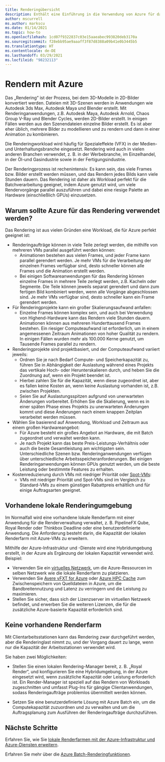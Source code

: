 ```yaml
---
title: Renderingübersicht
description: Enthält eine Einführung in die Verwendung von Azure für das Rendering und eine Übersicht über Azure Batch-Renderingfunktionen.
author: mscurrell
ms.author: markscu
ms.date: 01/14/2021
ms.topic: how-to
ms.openlocfilehash: 1cd07f9322837c03e15aaeabec993820deb3170a
ms.sourcegitcommit: f28ebb95ae9aaaff3f87d8388a09b41e0b3445b5
ms.translationtype: HT
ms.contentlocale: de-DE
ms.lasthandoff: 03/29/2021
ms.locfileid: "98232113"
---
```

# <a name="rendering-using-azure"></a>Rendern mit Azure

Das „Rendering“ ist der Prozess, bei dem 3D-Modelle in 2D-Bilder konvertiert werden. Dateien mit 3D-Szenen werden in Anwendungen wie Autodesk 3ds Max, Autodesk Maya und Blender erstellt.  Mit Renderinganwendungen, z.B. Autodesk Maya, Autodesk Arnold, Chaos Group V-Ray und Blender Cycles, werden 2D-Bilder erstellt.  In einigen Fällen werden aus den Szenendateien einzelne Bilder erstellt. Es ist aber eher üblich, mehrere Bilder zu modellieren und zu rendern und dann in einer Animation zu kombinieren.

Die Renderingworkload wird häufig für Spezialeffekte (VFX) in der Medien- und Unterhaltungsbranche eingesetzt. Rendering wird auch in vielen anderen Branchen verwendet, z. B. in der Werbebranche, im Einzelhandel, in der Öl-und Gasindustrie sowie in der Fertigungsindustrie.

Der Renderingprozess ist rechenintensiv. Es kann sein, das viele Frames bzw. Bilder erstellt werden müssen, und das Rendern jedes Bilds kann viele Stunden dauern.  Das Rendering ist daher als Workload perfekt für die Batchverarbeitung geeignet, indem Azure genutzt wird, um viele Rendervorgänge parallel auszuführen und dabei eine riesige Palette an Hardware (einschließlich GPUs) einzusetzen.

## <a name="why-use-azure-for-rendering"></a>Warum sollte Azure für das Rendering verwendet werden?

Das Rendering ist aus vielen Gründen eine Workload, die für Azure perfekt geeignet ist:

* Renderingaufträge können in viele Teile zerlegt werden, die mithilfe von mehreren VMs parallel ausgeführt werden können:
  * Animationen bestehen aus vielen Frames, und jeder Frame kann parallel gerendert werden.  Je mehr VMs für die Verarbeitung der einzelnen Frames verfügbar sind, desto schneller können alle Frames und die Animation erstellt werden.
  * Bei einigen Softwareanwendungen für das Rendering können einzelne Frames in mehrere Teile zerlegt werden, z.B. Kacheln oder Segmente.  Die Teile können jeweils separat gerendert und dann zum fertigen Bild kombiniert werden, wenn alle Vorgänge abgeschlossen sind.  Je mehr VMs verfügbar sind, desto schneller kann ein Frame gerendert werden.
* Für Renderingprojekte kann ein großer Skalierungsaufwand anfallen:
  * Einzelne Frames können komplex sein, und auch bei Verwendung von Highend-Hardware kann das Rendern viele Stunden dauern. Animationen können aus mehreren Hunderttausend Frames bestehen.  Ein riesiger Computeaufwand ist erforderlich, um in einem angemessenen Zeitraum Animationen von hoher Qualität zu rendern.  In einigen Fällen wurden mehr als 100.000 Kerne genutzt, um Tausende Frames parallel zu rendern.
* Renderingprojekte sind projektbasiert, und der Computeaufwand variiert jeweils:
  * Ordnen Sie je nach Bedarf Compute- und Speicherkapazität zu, führen Sie in Abhängigkeit der Auslastung während eines Projekts das vertikale Hoch- oder Herunterskalieren durch, und heben Sie die Zuordnung auf, wenn ein Projekt beendet ist.
  * Hierbei zahlen Sie für die Kapazität, wenn diese zugeordnet ist, aber es fallen keine Kosten an, wenn keine Auslastung vorhanden ist, z.B. zwischen Projekten.
  * Seien Sie auf Auslastungsspitzen aufgrund von unerwarteten Änderungen vorbereitet. Erhöhen Sie die Skalierung, wenn es in einer späten Phase eines Projekts zu unerwarteten Änderungen kommt und diese Änderungen nach einem knappen Zeitplan verarbeitet werden müssen.
* Wählen Sie basierend auf Anwendung, Workload und Zeitraum aus einem großen Hardwareangebot:
  * Für Azure besteht ein großes Angebot an Hardware, die mit Batch zugeordnet und verwaltet werden kann.
  * Je nach Projekt kann das beste Preis-Leistungs-Verhältnis oder auch die beste Gesamtleistung am wichtigsten sein.  Unterschiedliche Szenen bzw. Renderinganwendungen verfügen über unterschiedliche Arbeitsspeicheranforderungen.  Bei einigen Renderinganwendungen können GPUs genutzt werden, um die beste Leistung oder bestimmte Features zu erhalten. 
* Kostenreduzierung durch VMs mit niedriger Priorität oder [Spot-VMs](https://azure.microsoft.com/pricing/spot/):
  * VMs mit niedriger Priorität und Spot-VMs sind im Vergleich zu Standard-VMs zu einem günstigen Rabattpreis erhältlich und für einige Auftragsarten geeignet.
  
## <a name="existing-on-premises-rendering-environment"></a>Vorhandene lokale Renderingumgebung

Im Normalfall wird eine vorhandene lokale Renderfarm mit einer Anwendung für die Renderverwaltung verwaltet, z. B. PipelineFX Qube, Royal Render oder Thinkbox Deadline oder eine benutzerdefinierte Anwendung.  Die Anforderung besteht darin, die Kapazität der lokalen Renderfarm mit Azure-VMs zu erweitern.

Mithilfe der Azure-Infrastruktur und -Dienste wird eine Hybridumgebung erstellt, in der Azure als Ergänzung der lokalen Kapazität verwendet wird. Beispiel:

* Verwenden Sie ein [virtuelles Netzwerk](../virtual-network/virtual-networks-overview.md), um die Azure-Ressourcen im selben Netzwerk wie die lokale Renderfarm zu platzieren.
* Verwenden Sie [Avere vFXT for Azure](../avere-vfxt/avere-vfxt-overview.md) oder [Azure HPC Cache](../hpc-cache/hpc-cache-overview.md) zum Zwischenspeichern von Quelldateien in Azure, um die Bandbreitennutzung und Latenz zu verringern und die Leistung zu maximieren.
* Stellen Sie sicher, dass sich der Lizenzserver im virtuellen Netzwerk befindet, und erwerben Sie die weiteren Lizenzen, die für die zusätzliche Azure-basierte Kapazität erforderlich sind.

## <a name="no-existing-render-farm"></a>Keine vorhandene Renderfarm

Mit Clientarbeitsstationen kann das Rendering zwar durchgeführt werden, aber die Renderinglast nimmt zu, und der Vorgang dauert zu lange, wenn nur die Kapazität der Arbeitsstationen verwendet wird.

Sie haben zwei Möglichkeiten:

* Stellen Sie einen lokalen Rendering-Manager bereit, z. B. „Royal Render“, und konfigurieren Sie eine Hybridumgebung, in der Azure eingesetzt wird, wenn zusätzliche Kapazität oder Leistung erforderlich ist. Ein Render-Manager ist speziell auf das Rendern von Workloads zugeschnitten und umfasst Plug-Ins für gängige Clientanwendungen, sodass Renderingaufträge problemlos übermittelt werden können.

* Setzen Sie eine benutzerdefinierte Lösung mit Azure Batch ein, um die Computekapazität zuzuordnen und zu verwalten und um die Auftragsplanung zum Ausführen der Renderingaufträge durchzuführen.

## <a name="next-steps"></a>Nächste Schritte

 Erfahren Sie, wie Sie [lokale Renderfarmen mit der Azure-Infrastruktur und Azure-Diensten erweitern](https://azure.microsoft.com/solutions/high-performance-computing/rendering/).

Erfahren Sie mehr über die [Azure Batch-Renderingfunktionen](batch-rendering-functionality.md).
